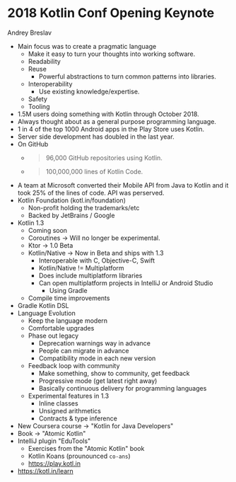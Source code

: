 # 2018 Kotlin Conf Opening Keynote

Andrey Breslav

* Main focus was to create a pragmatic language
  * Make it easy to turn your thoughts into working software.
  * Readability
  * Reuse 
    * Powerful abstractions to turn common patterns into libraries.
  * Interoperability
    * Use existing knowledge/expertise.
  * Safety
  * Tooling
* 1.5M users doing something with Kotlin through October 2018.
* Always thought about as a general purpose programming language.
* 1 in 4 of the top 1000 Android apps in the Play Store uses Kotlin.
* Server side development has doubled in the last year.
* On GitHub
  * > 96,000 GitHub repositories using Kotlin.
  * > 100,000,000 lines of Kotlin Code.
* A team at Microsoft converted their Mobile API from Java to Kotlin and it took 25% of the lines of code. API was perserved.
* Kotlin Foundation (kotl.in/foundation)
  * Non-profit holding the trademarks/etc
  * Backed by JetBrains / Google
* Kotlin 1.3
  * Coming soon
  * Coroutines -> Will no longer be experimental.
  * Ktor -> 1.0 Beta
  * Kotlin/Native -> Now in Beta and ships with 1.3
    * Interoperable with C, Objective-C, Swift
    * Kotlin/Native != Multiplatform
    * Does include multiplatform libraries
    * Can open multiplatform projects in IntelliJ or Android Studio
      * Using Gradle
  * Compile time improvements
* Gradle Kotlin DSL
* Language Evolution
  * Keep the language modern
  * Comfortable upgrades
  * Phase out legacy
    * Deprecation warnings way in advance
    * People can migrate in advance
    * Compatibility mode in each new version
  * Feedback loop with community
    * Make something, show to community, get feedback
    * Progressive mode (get latest right away)
    * Basically continuous delivery for programming languages
  * Experimental features in 1.3
    * Inline classes
    * Unsigned arithmetics
    * Contracts & type inference
* New Coursera course -> "Kotlin for Java Developers"
* Book -> "Atomic Kotlin"
* IntelliJ plugin "EduTools"
  * Exercises from the "Atomic Kotlin" book
  * Kotlin Koans (prounounced `co-ans`)
  * https://play.kotl.in
* https://kotl.in/learn 